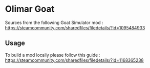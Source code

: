 # Olimar Goat

Sources from the following Goat Simulator mod : https://steamcommunity.com/sharedfiles/filedetails/?id=1095484933

## Usage

To build a mod locally please follow this guide : https://steamcommunity.com/sharedfiles/filedetails/?id=1168365238